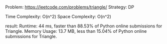 Problem: https://leetcode.com/problems/triangle/
Strategy: DP

Time Complexity: O(n^2)
Space Complexity: O(n^2)

result:
Runtime: 44 ms, faster than 88.53% of Python online submissions for Triangle.
Memory Usage: 13.7 MB, less than 15.04% of Python online submissions for Triangle.
